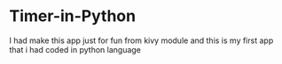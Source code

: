 # Timer-in-Python
I had make this app just for fun from kivy module and this is my first app that i had coded in python language
